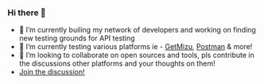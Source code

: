 ### Hi there 👋 
- 🔭 I’m currently builing my network of developers and working on finding new testing grounds for API testing
- 🌱 I’m currently testing various platforms ie - <a href="https://github.com/up9inc/mizu" rel="nofollow">GetMizu</a>, <a href="https://github.com/postmanlabs" rel="nofollow">Postman</a> & more! 
- 👯 I’m looking to collaborate on open sources and tools, pls contribute in the discussions other platforms and your thoughts on them!
- <a href="https://github.com/AviC75/AviC75/discussions/2" rel="nofollow">Join the discussion!</a>

<!--
**AviC75/AviC75** is a ✨ _special_ ✨ repository because its `README.md` (this file) appears on your GitHub profile.

Here are some ideas to get you started:

- 🔭 I’m currently working on finding new testing grounds for API testing
- 🌱 I’m currently learning alot about it
- 👯 I’m looking to collaborate on open sources and tools
- 🤔 I’m looking for help with ...
- 💬 Ask me about ...
- 📫 How to reach me: ...
- 😄 Pronouns: ...
- ⚡ Fun fact: ...
-->
